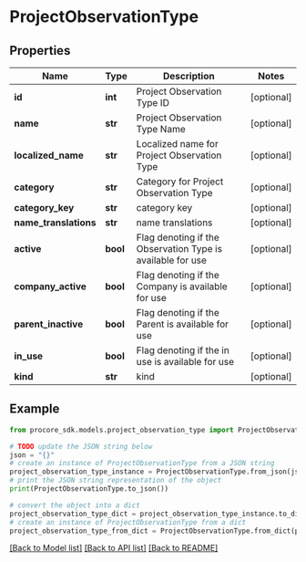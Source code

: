 # ProjectObservationType


## Properties

Name | Type | Description | Notes
------------ | ------------- | ------------- | -------------
**id** | **int** | Project Observation Type ID | [optional] 
**name** | **str** | Project Observation Type Name | [optional] 
**localized_name** | **str** | Localized name for Project Observation Type | [optional] 
**category** | **str** | Category for Project Observation Type | [optional] 
**category_key** | **str** | category key | [optional] 
**name_translations** | **str** | name translations | [optional] 
**active** | **bool** | Flag denoting if the Observation Type is available for use | [optional] 
**company_active** | **bool** | Flag denoting if the Company is available for use | [optional] 
**parent_inactive** | **bool** | Flag denoting if the Parent is available for use | [optional] 
**in_use** | **bool** | Flag denoting if the in use is available for use | [optional] 
**kind** | **str** | kind | [optional] 

## Example

```python
from procore_sdk.models.project_observation_type import ProjectObservationType

# TODO update the JSON string below
json = "{}"
# create an instance of ProjectObservationType from a JSON string
project_observation_type_instance = ProjectObservationType.from_json(json)
# print the JSON string representation of the object
print(ProjectObservationType.to_json())

# convert the object into a dict
project_observation_type_dict = project_observation_type_instance.to_dict()
# create an instance of ProjectObservationType from a dict
project_observation_type_from_dict = ProjectObservationType.from_dict(project_observation_type_dict)
```
[[Back to Model list]](../README.md#documentation-for-models) [[Back to API list]](../README.md#documentation-for-api-endpoints) [[Back to README]](../README.md)


